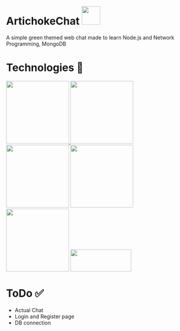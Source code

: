 # ArtichokeChat <img src="/front-end/images/artichoke.ico" height="50" width="50">
A simple green themed web chat made to learn Node.js and Network Programming, MongoDB

# Technologies 🧾
<a href="https://nodejs.org/en/"><img src="https://miro.medium.com/max/2560/1*etZwqGbLaNmByzwAUtXPIw.png" width="170" > </a>
<a href="https://socket.io/"><img src="https://i.imgur.com/dcCIum7.png" width="170"></a>
<a href="https://expressjs.com/"><img src="https://i.imgur.com/DninoCz.png" width="170"></a>
<a href="https://www.mongodb.com"><img src="https://webassets.mongodb.com/_com_assets/cms/mongodb_logo1-76twgcu2dm.png" width="170"><a/>
<a href="https://bulma.io/"><img src="https://bulma.io/images/bulma-logo.png" width="170"></a>
<a href="https://www.npmjs.com"><img src="https://www.drupal.org/files/project-images/Npm-logo.png" width="165" height="60">
</a>

# ToDo ✅
* Actual Chat
* Login and Register page
* DB connection
